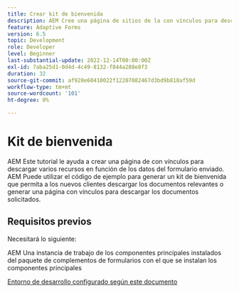 ```yaml
---
title: Crear kit de bienvenida
description: AEM Cree una página de sitios de la con vínculos para descargar recursos en función de los datos del formulario enviado.
feature: Adaptive Forms
version: 6.5
topic: Development
role: Developer
level: Beginner
last-substantial-update: 2022-12-14T00:00:00Z
exl-id: 7aba25d1-0d4d-4c49-8132-f844a288e8f3
duration: 32
source-git-commit: af928e60410022f12207082467d3bd9b818af59d
workflow-type: tm+mt
source-wordcount: '101'
ht-degree: 0%

---
```


# Kit de bienvenida

AEM Este tutorial le ayuda a crear una página de con vínculos para descargar varios recursos en función de los datos del formulario enviado. AEM Puede utilizar el código de ejemplo para generar un kit de bienvenida que permita a los nuevos clientes descargar los documentos relevantes o generar una página con vínculos para descargar los documentos solicitados.

## Requisitos previos

Necesitará lo siguiente:

AEM Una instancia de trabajo de los componentes principales instalados del paquete de complementos de formularios con el que se instalan los componentes principales

[Entorno de desarrollo configurado según este documento](https://experienceleague.adobe.com/docs/experience-manager-learn/forms/creating-your-first-osgi-bundle/create-your-first-osgi-bundle.html)
